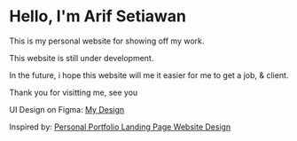 # Hello, I'm Arif Setiawan

This is my personal website for showing off my work.

This website is still under development.

In the future, i hope this website will me it easier for me to get a job, & client.

Thank you for visitting me, see you 

UI Design on Figma: [My Design](https://www.figma.com/file/QIS8rMtdUj89A553SmQT4U/frarif.com?node-id=227%3A3573&t=mF3sqXeEZ7VGgyUp-0)

Inspired by: [Personal Portfolio Landing Page Website Design](https://www.behance.net/gallery/148127811/Personal-Portfolio-Landing-Page-Website-Design)
